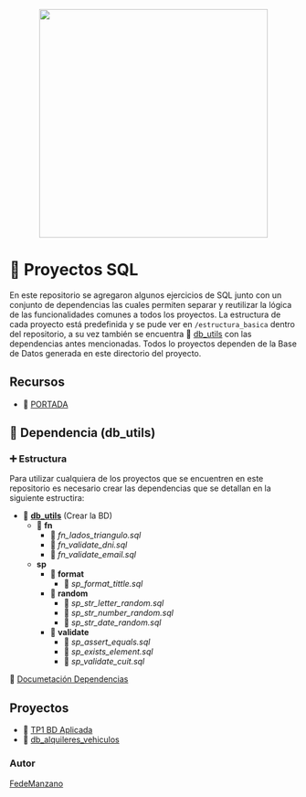 
<p align='center'>
    <img src="portada/portadaSql.jpg" 
    style="width: 400px; height: 350pxborder-radius: 15px">
</p>

# :red_circle: Proyectos SQL

En este repositorio se agregaron algunos ejercicios de SQL junto con un conjunto de dependencias las cuales permiten separar y reutilizar la lógica de las funcionalidades comunes a todos los proyectos.
La estructura de cada proyecto está predefinida y se pude ver en ```/estructura_basica``` dentro  del repositorio, a su vez también se encuentra :green_book: [db_utils](/utils/) con las dependencias antes mencionadas. Todos lo proyectos dependen de la Base de Datos generada en este directorio del proyecto.

## Recursos

- :open_file_folder: [PORTADA](https://www.bairesdev.com/blog/what-is-sql-server/)

## :wrench: Dependencia (db_utils)

### :heavy_plus_sign: Estructura

Para utilizar cualquiera de los proyectos que se encuentren en este repositorio es necesario crear las dependencias que se detallan en la siguiente estructira:

- :green_book: <b>[db_utils](/utils/)</b> (Crear la BD)
    - :open_file_folder: <b>fn</b>
        - :page_facing_up: <i>fn_lados_triangulo.sql</i>
        - :page_facing_up: <i>fn_validate_dni.sql</i>
        - :page_facing_up: <i>fn_validate_email.sql</i>
    - <b>sp</b>
        - :open_file_folder: <b>format</b>
            - :page_facing_up: <i>sp_format_tittle.sql</i> 
        - :open_file_folder: <b>random</b>
            - :page_facing_up: <i>sp_str_letter_random.sql</i> 
            - :page_facing_up: <i>sp_str_number_random.sql</i>
            - :page_facing_up: <i>sp_str_date_random.sql</i>
        - :open_file_folder: <b>validate</b> 
            - :page_facing_up: <i>sp_assert_equals.sql</i>
            - :page_facing_up: <i>sp_exists_element.sql</i>
            - :page_facing_up: <i>sp_validate_cuit.sql</i>

:green_book: [Documetación Dependencias](utils/README.md)

## Proyectos

-  :closed_book: [TP1 BD Aplicada](tp1_bd_aplicada)
-  :closed_book: [db_alquileres_vehiculos](db_alquileres_vehiculos)

### Autor
[FedeManzano](https://github.com/FedeManzano)

